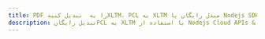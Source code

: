 ---title: PDF را به  تبدیل کنیدXLTM، PCL به XLTM مبدل رایگان یا Nodejs SDKdescription: تبدیل رایگانPCL به XLTM با استفاده از Nodejs Cloud APIs & SDK همچنین اسناد PDF را در Cloud ایجاد، ویرایش و رندر کنید.---